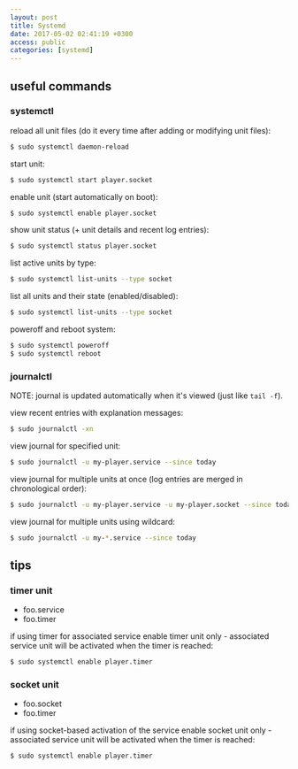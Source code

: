 ```yaml
---
layout: post
title: Systemd
date: 2017-05-02 02:41:19 +0300
access: public
categories: [systemd]
---
```


<!-- more -->

## useful commands

### systemctl

reload all unit files
(do it every time after adding or modifying unit files):

```sh
$ sudo systemctl daemon-reload
```

start unit:

```sh
$ sudo systemctl start player.socket
```

enable unit (start automatically on boot):

```sh
$ sudo systemctl enable player.socket
```

show unit status (+ unit details and recent log entries):

```sh
$ sudo systemctl status player.socket
```

list active units by type:

```sh
$ sudo systemctl list-units --type socket
```

list all units and their state (enabled/disabled):

```sh
$ sudo systemctl list-units --type socket
```

poweroff and reboot system:

```sh
$ sudo systemctl poweroff
$ sudo systemctl reboot
```

### journalctl

NOTE: journal is updated automatically when it's viewed
      (just like `tail -f`).

view recent entries with explanation messages:

```sh
$ sudo journalctl -xn
```

view journal for specified unit:

```sh
$ sudo journalctl -u my-player.service --since today
```

view journal for multiple units at once
(log entries are merged in chronological order):

```sh
$ sudo journalctl -u my-player.service -u my-player.socket --since today
```

view journal for multiple units using wildcard:

```sh
$ sudo journalctl -u my-*.service --since today
```

## tips

### timer unit

- foo.service
- foo.timer

if using timer for associated service enable timer unit only -
associated service unit will be activated when the timer is reached:

```sh
$ sudo systemctl enable player.timer
```

### socket unit

- foo.socket
- foo.timer

if using socket-based activation of the service enable socket unit only -
associated service unit will be activated when the timer is reached:

```sh
$ sudo systemctl enable player.timer
```
